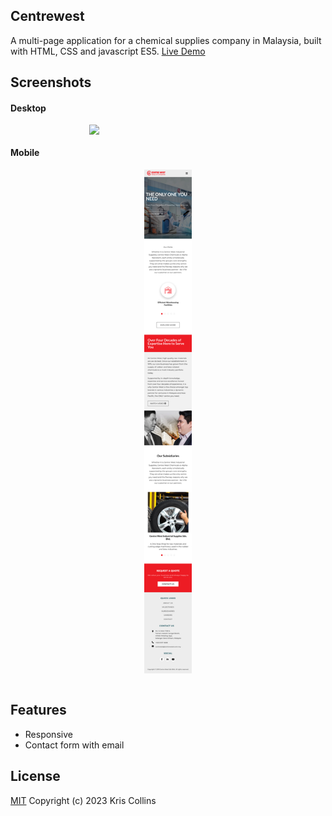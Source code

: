 ## Centrewest

A multi-page application for a chemical supplies company in Malaysia, built with HTML, CSS and javascript ES5. [Live Demo](https://www.centrewest.com.my/)

## Screenshots

#### Desktop

<div style="display:flex; flex-direction:row; justify-content:center;">
<img align="center" src="img/Readme/desktop.png" width="50%"/>
</div>

#### Mobile

<div style="display:flex; flex-direction:row; justify-content:center;">
<img align="center" src="img/Readme/mobile.png" width="15%"/>
</div>
<br>

## Features

- Responsive
- Contact form with email

## License

[MIT](LICENSE) Copyright (c) 2023 Kris Collins
